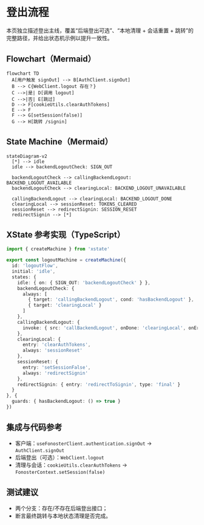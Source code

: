 # 登出流程

本页独立描述登出主线，覆盖“后端登出可选”、“本地清理 + 会话重置 + 跳转”的完整路径，并给出状态机示例以提升一致性。

## Flowchart（Mermaid）
```mermaid
flowchart TD
  A[用户触发 signOut] --> B[AuthClient.signOut]
  B --> C{WebClient.logout 存在？}
  C -->|是| D[调用 logout]
  C -->|否| E[跳过]
  D --> F[cookieUtils.clearAuthTokens]
  E --> F
  F --> G[setSession(false)]
  G --> H[跳转 /signin]
```

## State Machine（Mermaid）
```mermaid
stateDiagram-v2
  [*] --> idle
  idle --> backendLogoutCheck: SIGN_OUT

  backendLogoutCheck --> callingBackendLogout: BACKEND_LOGOUT_AVAILABLE
  backendLogoutCheck --> clearingLocal: BACKEND_LOGOUT_UNAVAILABLE

  callingBackendLogout --> clearingLocal: BACKEND_LOGOUT_DONE
  clearingLocal --> sessionReset: TOKENS_CLEARED
  sessionReset --> redirectSignin: SESSION_RESET
  redirectSignin --> [*]
```

## XState 参考实现（TypeScript）
```ts
import { createMachine } from 'xstate'

export const logoutMachine = createMachine({
  id: 'logoutFlow',
  initial: 'idle',
  states: {
    idle: { on: { SIGN_OUT: 'backendLogoutCheck' } },
    backendLogoutCheck: {
      always: [
        { target: 'callingBackendLogout', cond: 'hasBackendLogout' },
        { target: 'clearingLocal' }
      ]
    },
    callingBackendLogout: {
      invoke: { src: 'callBackendLogout', onDone: 'clearingLocal', onError: 'clearingLocal' }
    },
    clearingLocal: {
      entry: 'clearAuthTokens',
      always: 'sessionReset'
    },
    sessionReset: {
      entry: 'setSessionFalse',
      always: 'redirectSignin'
    },
    redirectSignin: { entry: 'redirectToSignin', type: 'final' }
  }
}, {
  guards: { hasBackendLogout: () => true }
})
```

## 集成与代码参考
- 客户端：`useFonosterClient.authentication.signOut` → `AuthClient.signOut`
- 后端登出（可选）：`WebClient.logout`
- 清理与会话：`cookieUtils.clearAuthTokens` → `FonosterContext.setSession(false)`

## 测试建议
- 两个分支：存在/不存在后端登出接口；
- 断言最终跳转与本地状态清理是否完成。